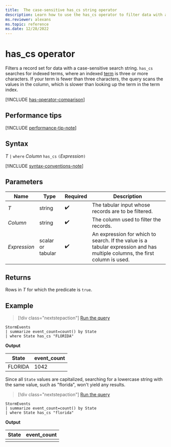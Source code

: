 ```yaml
---
title:  The case-sensitive has_cs string operator
description: Learn how to use the has_cs operator to filter data with a case-sensitive search string.
ms.reviewer: alexans
ms.topic: reference
ms.date: 12/28/2022
---
```

# has_cs operator

Filters a record set for data with a case-sensitive search string. `has_cs` searches for indexed terms, where an indexed [term](datatypes-string-operators.md#what-is-a-term) is three or more characters. If your term is fewer than three characters, the query scans the values in the column, which is slower than looking up the term in the term index.

[!INCLUDE [has-operator-comparison](../../includes/has-operator-comparison.md)]

## Performance tips

[!INCLUDE [performance-tip-note](../../includes/performance-tip-note.md)]

## Syntax

*T* `|` `where` *Column* `has_cs` `(`*Expression*`)`

[!INCLUDE [syntax-conventions-note](../../includes/syntax-conventions-note.md)]

## Parameters

| Name | Type | Required | Description |
|--|--|--|--|
| *T* | string |  :heavy_check_mark: | The tabular input whose records are to be filtered.|
| *Column* | string |  :heavy_check_mark: | The column used to filter the records.|
| *Expression* | scalar or tabular |  :heavy_check_mark: | An expression for which to search. If the value is a tabular expression and has multiple columns, the first column is used.|

## Returns

Rows in *T* for which the predicate is `true`.

## Example

> [!div class="nextstepaction"]
> <a href="https://dataexplorer.azure.com/clusters/help/databases/Samples?query=H4sIAAAAAAAAAwsuyS/KdS1LzSsp5qpRKC7NzU0syqxKVUgFCcUn55fmldiCSQ1NhaRKheCSxJJUoMLyjNSiVAhPISOxOD65WEHJzcc/yNPFUQkAo0dX71MAAAA=" target="_blank">Run the query</a>

```kusto
StormEvents
| summarize event_count=count() by State
| where State has_cs "FLORIDA"
```

**Output**

|State|event_count|
|--|--|
|FLORIDA|1042|

Since all `State` values are capitalized, searching for a lowercase string with the same value, such as "florida", won't yield any results.

> [!div class="nextstepaction"]
> <a href="https://dataexplorer.azure.com/clusters/help/databases/Samples?query=H4sIAAAAAAAAAwsuyS/KdS1LzSspVuDlqlEoz0gtSlUILkksSVXISCyOT8yrVNBQcnYM8vfx9HNU0lFQcnH09g8Bs/xcw5U0wbqKS3NzE4syq1IVkvNL80o0NBWSKiGGAACHltT/YAAAAA==" target="_blank">Run the query</a>

```kusto
StormEvents
| summarize event_count=count() by State
| where State has_cs "florida"
```

**Output**

|State|event_count|
|--|--|
|||
